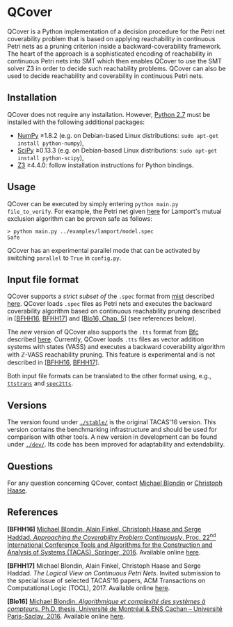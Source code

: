# QCover

QCover is a Python implementation of a decision procedure for the Petri net coverability problem that is based on applying reachability in continuous Petri nets as a pruning criterion inside a backward-coverability framework. The heart of the approach is a sophisticated encoding of reachability in continuous Petri nets into SMT which then enables QCover to use the SMT solver Z3 in order to decide such reachability problems. QCover can also be used to decide reachability and coverability in continuous Petri nets.

## Installation

QCover does not require any installation. However, [Python 2.7](https://www.python.org/download/releases/2.7/) must be installed with the following additional packages:

* [NumPy](http://www.numpy.org/) ≥1.8.2 (e.g. on Debian-based Linux distributions: `sudo apt-get install python-numpy`),
* [SciPy](https://www.scipy.org/) ≥0.13.3 (e.g. on Debian-based Linux distributions: `sudo apt-get install python-scipy`),
* [Z3](https://github.com/Z3Prover/) ≥4.4.0: follow installation instructions for Python bindings.

## Usage

QCover can be executed by simply entering `python main.py file_to_verify`. For example, the Petri net given [here](https://github.com/blondimi/qcover/tree/master/examples/lamport) for Lamport's mutual exclusion algorithm can be proven safe as follows:

```
> python main.py ../examples/lamport/model.spec
Safe
```

QCover has an experimental parallel mode that can be activated by switching `parallel` to `True` in `config.py`.

## Input file format

QCover supports a *strict subset of* the `.spec` format from [mist](https://github.com/pierreganty/mist) described [here](https://github.com/pierreganty/mist/wiki#input-format-of-mist). QCover loads `.spec` files as Petri nets and executes the backward coverability algorithm based on continuous reachability pruning described in \[[BFHH16](#references), [BFHH17](#references)\] and \[[Blo16, Chap. 5](#references)\] (see references below).

The *new* version of QCover also supports the `.tts` format from [Bfc](http://www.cprover.org/bfc/) described [here](http://www.cprover.org/bfc/#TTS). Currently, QCover loads `.tts` files as vector addition systems with states (VASS) and executes a backward coverability algorithm with ℤ-VASS reachability pruning.  This feature is experimental and is not described in \[[BFHH16](#references), [BFHH17](#references)\].

Both input file formats can be translated to the other format using, e.g., [`ttstrans`](https://github.com/pevalme/bfc_fork) and [`spec2tts`](http://www.cprover.org/bfc/#DOWNLOAD).

## Versions

The version found under [`./stable/`](https://github.com/blondimi/qcover/tree/master/stable) is the original TACAS'16 version. This version contains the benchmarking infrastructure and should be used for comparison with other tools. A new version in development can be found under [`./dev/`](https://github.com/blondimi/qcover/tree/master/dev). Its code has been improved for adaptability and extendability.

## Questions

For any question concerning QCover, contact [Michael Blondin](https://www7.in.tum.de/~blondin/#contact) or [Christoph Haase](http://www.lsv.ens-cachan.fr/~haase/index.html#info).

## References

**[BFHH16]** [Michael Blondin, Alain Finkel, Christoph Haase and Serge Haddad. *Approaching the Coverability Problem Continuously*. Proc. 22<sup>nd</sup> International Conference Tools and Algorithms for the Construction and Analysis of Systems (TACAS), Springer, 2016](http://dx.doi.org/10.1007/978-3-662-49674-9_28). Available online [here](http://info.usherbrooke.ca/mblondin/papers/BFHH16.pdf).

**[BFHH17]** Michael Blondin, Alain Finkel, Christoph Haase and Serge Haddad. *The Logical View on Continuous Petri Nets*. Invited submission to the special issue of selected TACAS'16 papers, ACM Transactions on Computational Logic (TOCL), 2017. Available online [here](http://info.usherbrooke.ca/mblondin/papers/BFHH17.pdf).

**[Blo16]** [Michael Blondin. *Algorithmique et complexité des systèmes à compteurs*. Ph.D. thesis, Université de Montréal & ENS Cachan – Université Paris-Saclay, 2016](https://tel.archives-ouvertes.fr/tel-01359000?lang=en). Available online [here](http://info.usherbrooke.ca/mblondin/papers/phd.pdf).

